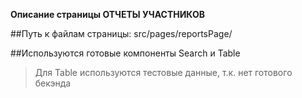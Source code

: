 **Описание страницы ОТЧЕТЫ УЧАСТНИКОВ**

##Путь к файлам страницы: src/pages/reportsPage/

##Используются готовые компоненты Search и Table

> Для Table используются тестовые данные, т.к. нет готового бекэнда
